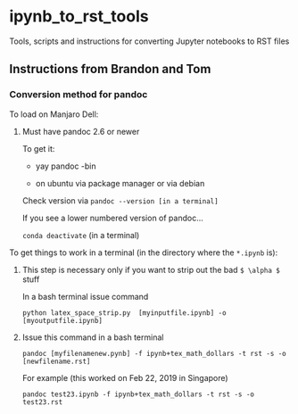 # ipynb_to_rst_tools
Tools, scripts and instructions for converting Jupyter notebooks to RST files

## Instructions from Brandon and Tom


### Conversion method for pandoc

To load on Manjaro Dell:

1. Must have pandoc 2.6 or newer

   To get it:

      * yay pandoc -bin 

      * on ubuntu via package manager or via debian

   Check version via ```pandoc --version [in a terminal]```

   If you see a lower numbered version of pandoc...

   ```conda deactivate```  (in a terminal)


To get things to work in a terminal (in the directory where the `*.ipynb` is):

1.  This step is necessary only if you want to strip out the bad `$ \alpha $` stuff

    In a bash terminal issue command

    ```python latex_space_strip.py  [myinputfile.ipynb] -o [myoutputfile.ipynb]```

2.  Issue this command in a bash terminal

    ```pandoc [myfilenamenew.pynb] -f ipynb+tex_math_dollars -t rst -s -o [newfilename.rst]```

    For example (this worked on Feb 22, 2019 in Singapore)

    ```pandoc test23.ipynb -f ipynb+tex_math_dollars -t rst -s -o test23.rst```

     

    





  